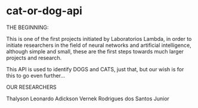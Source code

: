 # cat-or-dog-api

THE BEGINNING:

This is one of the first projects initiated by Laboratorios Lambda, in order to initiate researchers in the field of neural networks and 
artificial intelligence, although simple and small, these are the first steps towards much larger projects and research.

This API is used to identify DOGS and CATS, just that, but our wish is for this to go even further...

OUR RESEARCHERS 

Thalyson Leonardo
Adickson Vernek Rodrigues dos Santos Junior
